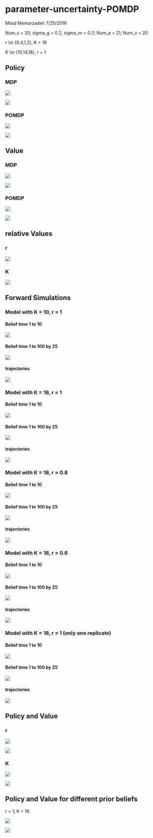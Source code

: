 # parameter-uncertainty-POMDP
Milad Memarzadeh
7/25/2016  

Num_s = 20; sigma_g = 0.2, sigma_m = 0.2; Num_a = 21; Num_z = 20

r \in {0.4,1,2}, K = 18

K \in {10,14,18}, r = 1

## Policy

### MDP

![](parameter-uncertainty_files/figure-html/MDP_Pol_r.png)

![](parameter-uncertainty_files/figure-html/MDP_Pol_k.png)


### POMDP

![](parameter-uncertainty_files/figure-html/Pol_r.png)

![](parameter-uncertainty_files/figure-html/Pol_K.png)



## Value

### MDP

![](parameter-uncertainty_files/figure-html/MDP_Val_r.png)

![](parameter-uncertainty_files/figure-html/MDP_Val_K.png)


### POMDP

![](parameter-uncertainty_files/figure-html/Val_r.png)

![](parameter-uncertainty_files/figure-html/Val_K.png)

## relative Values

### r
![](parameter-uncertainty_files/figure-html/relV_r.png)

### K

![](parameter-uncertainty_files/figure-html/relV_K.png)


## Forward Simulations

### Model with K = 10, r = 1

#### Belief time 1 to 10
![](parameter-uncertainty_files/figure-html/k2_b_10.png)

#### Belief time 1 to 100 by 25
![](parameter-uncertainty_files/figure-html/k2_b_100.png)

#### trajectories
![](parameter-uncertainty_files/figure-html/k2_traj.png)


### Model with K = 18, r = 1

#### Belief time 1 to 10
![](parameter-uncertainty_files/figure-html/k10_b10.png)

#### Belief time 1 to 100 by 25
![](parameter-uncertainty_files/figure-html/k10_b_100.png)

#### trajectories
![](parameter-uncertainty_files/figure-html/k10_traj.png)


### Model with K = 18, r = 0.8

#### Belief time 1 to 10
![](parameter-uncertainty_files/figure-html/r4_b_10.png)

#### Belief time 1 to 100 by 25
![](parameter-uncertainty_files/figure-html/r4_b_100.png)

#### trajectories
![](parameter-uncertainty_files/figure-html/r4_traj.png)


### Model with K = 18, r = 0.6

#### Belief time 1 to 10
![](parameter-uncertainty_files/figure-html/r3_b_10.png)

#### Belief time 1 to 100 by 25
![](parameter-uncertainty_files/figure-html/r3_b_100.png)

#### trajectories
![](parameter-uncertainty_files/figure-html/r3_traj_.png)


### Model with K = 18, r = 1 (only one replicate)

#### Belief time 1 to 10
![](parameter-uncertainty_files/figure-html/r5_b_10_1sim.png)

#### Belief time 1 to 100 by 25
![](parameter-uncertainty_files/figure-html/r5_b_100_1sim.png)

#### trajectories
![](parameter-uncertainty_files/figure-html/r5_traj_1sim.png)



## Policy and Value

### r

![](parameter-uncertainty_files/figure-html/Pol_rr.png)

![](parameter-uncertainty_files/figure-html/Val_rr.png)


### K

![](parameter-uncertainty_files/figure-html/Pol_kk.png)

![](parameter-uncertainty_files/figure-html/Val_kk.png)



## Policy and Value for different prior beliefs

r = 1; K = 18

![](parameter-uncertainty_files/figure-html/Pol_r1_k18.png)

![](parameter-uncertainty_files/figure-html/Val_r1_k18.png)

